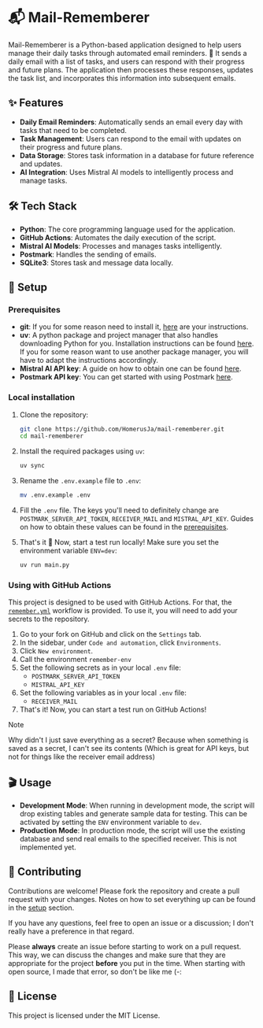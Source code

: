 # 📬 Mail-Rememberer

Mail-Rememberer is a Python-based application designed to help users manage their daily tasks through automated email reminders. 📧 It sends a daily email with a list of tasks, and users can respond with their progress and future plans. The application then processes these responses, updates the task list, and incorporates this information into subsequent emails.

## ✨ Features

- **Daily Email Reminders**: Automatically sends an email every day with tasks that need to be completed.
- **Task Management**: Users can respond to the email with updates on their progress and future plans.
- **Data Storage**: Stores task information in a database for future reference and updates.
- **AI Integration**: Uses Mistral AI models to intelligently process and manage tasks.

## 🛠 Tech Stack

- **Python**: The core programming language used for the application.
- **GitHub Actions**: Automates the daily execution of the script.
- **Mistral AI Models**: Processes and manages tasks intelligently.
- **Postmark**: Handles the sending of emails.
- **SQLite3**: Stores task and message data locally.

## 🚀 Setup

### Prerequisites

- **git**: If you for some reason need to install it, [here](https://github.com/git-guides/install-git) are your instructions.
- **uv**: A python package and project manager that also handles downloading Python for you. Installation instructions can be found [here](https://docs.astral.sh/uv/getting-started/installation/). If you for some reason want to use another package manager, you will have to adapt the instructions accordingly.
- **Mistral AI API key**: A guide on how to obtain one can be found [here](https://docs.mistral.ai/getting-started/quickstart/#account-setup).
- **Postmark API key**: You can get started with using Postmark [here](https://postmarkapp.com/support/article/1002-getting-started-with-postmark).

### Local installation

1. Clone the repository:
   ```bash
   git clone https://github.com/HomerusJa/mail-rememberer.git
   cd mail-rememberer
   ```

2. Install the required packages using `uv`:
   ```bash
   uv sync
   ```

3. Rename the `.env.example` file to `.env`:
   ```bash
   mv .env.example .env
   ```

4. Fill the `.env` file. The keys you'll need to definitely change are `POSTMARK_SERVER_API_TOKEN`, `RECEIVER_MAIL` and `MISTRAL_API_KEY`. Guides on how to obtain these values can be found in the [prerequisites](#prerequisites).

5. That's it 🚀 Now, start a test run locally! Make sure you set the environment variable `ENV=dev`:
   ```bash
   uv run main.py
   ```

### Using with GitHub Actions

This project is designed to be used with GitHub Actions. For that, the [`remember.yml`](https://github.com/HomerusJa/mail-rememberer/blob/main/.github/workflows/remember.yml) workflow is provided. To use it, you will need to add your secrets to the repository.

1. Go to your fork on GitHub and click on the `Settings` tab.
2. In the sidebar, under `Code and automation`, click `Environments`.
3. Click `New environment`.
4. Call the environment `remember-env`
5. Set the following secrets as in your local `.env` file:
   - `POSTMARK_SERVER_API_TOKEN`
   - `MISTRAL_API_KEY`
6. Set the following variables as in your local `.env` file:
   - `RECEIVER_MAIL`
7. That's it! Now, you can start a test run on GitHub Actions!

> [!NOTE]
> Why didn't I just save everything as a secret? Because when something is saved as a secret, I can't see its contents (Which is great for API keys, but not for things like the receiver email address)

## 🎬 Usage

- **Development Mode**: When running in development mode, the script will drop existing tables and generate sample data for testing. This can be activated by setting the `ENV` environment variable to `dev`.
- **Production Mode**: In production mode, the script will use the existing database and send real emails to the specified receiver. This is not implemented yet.

## 🤝 Contributing

Contributions are welcome! Please fork the repository and create a pull request with your changes. Notes on how to set everything up can be found in the [setup](#setup) section.

If you have any questions, feel free to open an issue or a discussion; I don't really have a preference in that regard.

Please **always** create an issue before starting to work on a pull request. This way, we can discuss the changes and make sure that they are appropriate for the project **before** you put in the time. When starting with open source, I made that error, so don't be like me (-: 

## 📄 License

This project is licensed under the MIT License.
